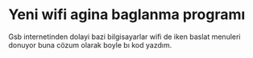 # Yeni wifi agina baglanma programı

Gsb internetinden dolayi bazi bilgisayarlar wifi de iken baslat menuleri donuyor buna cözum olarak boyle bı kod yazdım.
